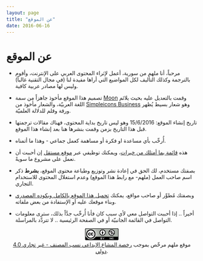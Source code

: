 ```yaml
---
layout: page
title: "عن الموقع"
date: 2016-06-16
---
```

# عن الموقع

* مرحباً، أنا ملهم من سورية، أعمل لإثراء المحتوى العربي على الإنترنت، وأقوم بالترجمة وكذلك التأليف لكل المواضيع التي أراها مفيدة لنا (في مجال التقنية غالباً) وليس لها مصادر عربية كافية.

* تصميم هذا الموقع مأخوذ جاهزاً من سمة [Moon](http://jekyllthemes.org/themes/moon/) وقمت بالتعديل عليه بحيث يلائم اللغة العربيّة، والشعار مأخوذ من [Simpleicons Business](https://commons.wikimedia.org/wiki/File:Simpleicons_Business_pen-on-square-of-paper-interface-symbol.svg#filelinks) وهو شعار بسيط يُظهر ورقة وقلم للدلالة العلميّة.

* تاريخ إنشاء الموقع: 15/6/2016 وهو ليس تاريخ بداية المحتوى، فهناك مقالات ترجمتها قبل هذا التاريخ بزمن وقمت بنشرها هنا بعد إنشاء هذا الموقع.

* أُرحِّب بأي مساعدة او فكرة أو مساهمة كعمل جماعي - وهذا ما أتمناه.

* هذه [قائمة بما أمتلك من خبرات](https://ar.wikipedia.org/wiki/مستخدم:Mulham94)، ويمكنك توظيفي عبر [موقع مستقل](https://mostaql.com/u/Mulham94) إن أحببت أن نعمل على مشروع ما سويةً.

* بصفتك مستخدم، لك الحق في إعادة نشر وتوزيع وطباعة محتوى الموقع، **بشرط** ذكر اسم صاحب العمل (ملهم- مع رابط هذا الموقع) وعدم استغلال المحتوى للاستخدام التجاري.

* وبصفتك مُطوِّر أو صاحب مواقع، يمكنك <a href="https://github.com/mulham/mulham.github.io">تحميل هذا الموقع بالكامل وبكوده المصدري </a> وبناء موقعك عليه أو الإستفادة من بعض ملفاته.

* أخيراً .. إذا أحببت التواصل معي لأي سبب كان فأنا أُرحِّب جدَّاً بذلك، سترى معلومات التواصل في القائمة الجانبيّة أو في الصفحة الرئيسية .. لا تتردَّد بالمراسلة.

<center>
<a rel="license" href="http://creativecommons.org/licenses/by-nc/4.0/deed.ar"><img alt="رخصة المشاع الابداعي" style="border-width:0" src="/assets/ccl.png" /></a><br /><span xmlns:dct="http://purl.org/dc/terms/" property="dct:title">موقع ملهم</span> مرخّص بموجب <a rel="license" href="http://creativecommons.org/licenses/by-nc/4.0/deed.ar">رخصة المشاع الإبداعي نسب المصنف - غير تجاري 4.0 دولي</a>.</center>

